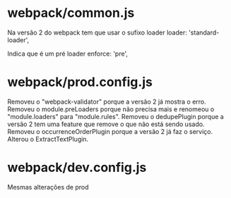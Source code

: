 # webpack/common.js
Na versão 2 do webpack tem que usar o sufixo loader
loader: 'standard-loader',

Indica que é um pré loader
enforce: 'pre',

# webpack/prod.config.js
Removeu o "webpack-validator" porque a versão 2 já mostra o erro.
Removeu o module.preLoaders porque não precisa mais e renomeou o "module.loaders" para "module.rules".
Removeu o dedupePlugin porque a versão 2 tem uma feature que remove o que não está sendo usado.
Removeu o occurrenceOrderPlugin porque a versão 2 já faz o serviço.
Alterou o ExtractTextPlugin.


# webpack/dev.config.js
Mesmas alterações de prod
